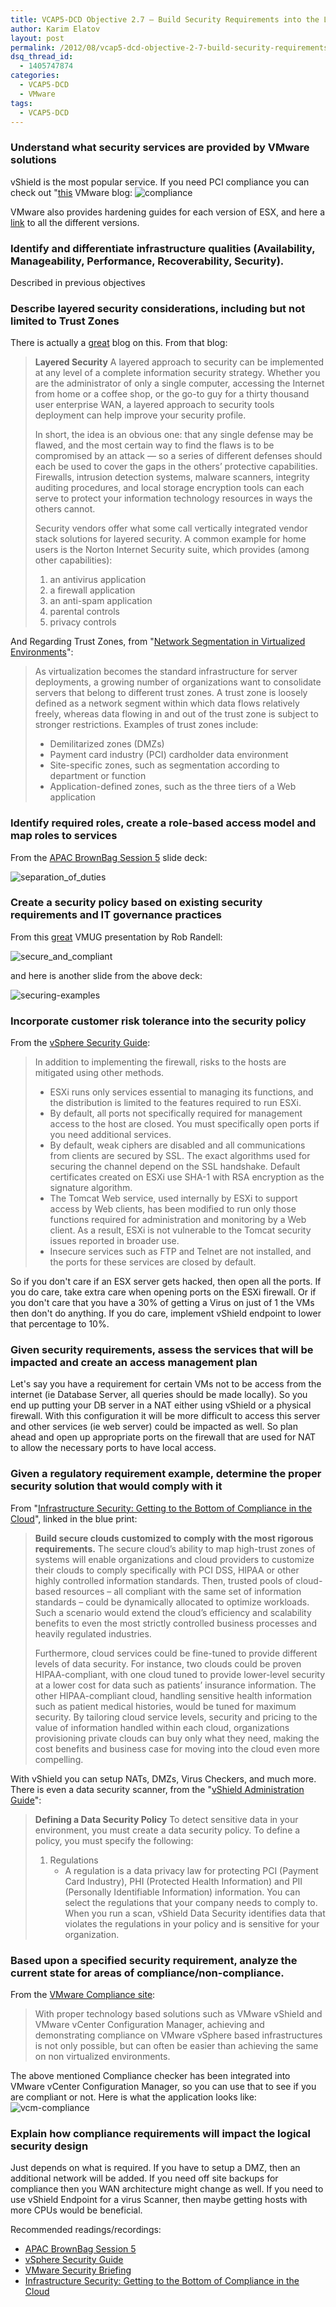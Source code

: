 ```yaml
---
title: VCAP5-DCD Objective 2.7 – Build Security Requirements into the Logical Design
author: Karim Elatov
layout: post
permalink: /2012/08/vcap5-dcd-objective-2-7-build-security-requirements-into-the-logical-design/
dsq_thread_id:
  - 1405747874
categories:
  - VCAP5-DCD
  - VMware
tags:
  - VCAP5-DCD
---
```

### Understand what security services are provided by VMware solutions

vShield is the most popular service. If you need PCI compliance you can check out "[this](http://www.vmware.com/cloud-security-compliance/protect-critical-applications) VMware blog:
![compliance](https://googledrive.com/host/0BxotWZXnwSAGSS1qRE02eWVrU28/2012-08-compliance.png)

VMware also provides hardening guides for each version of ESX, and here a [link](https://www.vmware.com/support/support-resources/hardening-guides.html) to all the different versions.

### Identify and differentiate infrastructure qualities (Availability, Manageability, Performance, Recoverability, Security).

Described in previous objectives

### Describe layered security considerations, including but not limited to Trust Zones

There is actually a [great](http://www.techrepublic.com/blog/security/understanding-layered-security-and-defense-in-depth/703) blog on this. From that blog:

> **Layered Security**
> A layered approach to security can be implemented at any level of a complete information security strategy. Whether you are the administrator of only a single computer, accessing the Internet from home or a coffee shop, or the go-to guy for a thirty thousand user enterprise WAN, a layered approach to security tools deployment can help improve your security profile.
>
> In short, the idea is an obvious one: that any single defense may be flawed, and the most certain way to find the flaws is to be compromised by an attack — so a series of different defenses should each be used to cover the gaps in the others’ protective capabilities. Firewalls, intrusion detection systems, malware scanners, integrity auditing procedures, and local storage encryption tools can each serve to protect your information technology resources in ways the others cannot.
>
> Security vendors offer what some call vertically integrated vendor stack solutions for layered security. A common example for home users is the Norton Internet Security suite, which provides (among other capabilities):
>
> 1.  an antivirus application
> 2.  a firewall application
> 3.  an anti-spam application
> 4.  parental controls
> 5.  privacy controls

And Regarding Trust Zones, from "[Network Segmentation in Virtualized Environments](http://www.vmware.com/files/pdf/network_segmentation.pdf)":

> As virtualization becomes the standard infrastructure for server deployments, a growing number of organizations want to consolidate servers that belong to different trust zones. A trust
> zone is loosely defined as a network segment within which data flows relatively freely, whereas data flowing in and out of the trust zone is subject to stronger restrictions. Examples of trust
> zones include:
>
> *   Demilitarized zones (DMZs)
> *   Payment card industry (PCI) cardholder data environment
> *   Site-specific zones, such as segmentation according to department or function
> *   Application-defined zones, such as the three tiers of a Web application

### Identify required roles, create a role-based access model and map roles to services

From the [APAC BrownBag Session 5](http://vimeo.com/38646355) slide deck:

![separation_of_duties](https://googledrive.com/host/0BxotWZXnwSAGSS1qRE02eWVrU28/2012-08-separation_of_duties.png)

### Create a security policy based on existing security requirements and IT governance practices

From this [great](http://communities.vmware.com/servlet/JiveServlet/download/1633024-44565/VMUG%20Presentation.pptx) VMUG presentation by Rob Randell:

![secure_and_compliant](https://googledrive.com/host/0BxotWZXnwSAGSS1qRE02eWVrU28/2012-08-secure_and_compliant.png)

and here is another slide from the above deck:

![securing-examples](https://googledrive.com/host/0BxotWZXnwSAGSS1qRE02eWVrU28/2012-08-securing-examples.png)

### Incorporate customer risk tolerance into the security policy

From the [vSphere Security Guide](http://pubs.vmware.com/vsphere-50/topic/com.vmware.ICbase/PDF/vsphere-esxi-vcenter-server-50-security-guide.pdf):

> In addition to implementing the firewall, risks to the hosts are mitigated using other methods.
>
> *   ESXi runs only services essential to managing its functions, and the distribution is limited to the features required to run ESXi.
> *   By default, all ports not specifically required for management access to the host are closed. You must specifically open ports if you need additional services.
> *   By default, weak ciphers are disabled and all communications from clients are secured by SSL. The exact algorithms used for securing the channel depend on the SSL handshake. Default certificates created on ESXi use SHA-1 with RSA encryption as the signature algorithm.
> *   The Tomcat Web service, used internally by ESXi to support access by Web clients, has been modified to run only those functions required for administration and monitoring by a Web client. As a result, ESXi is not vulnerable to the Tomcat security issues reported in broader use.
> *   Insecure services such as FTP and Telnet are not installed, and the ports for these services are closed by default.

So if you don't care if an ESX server gets hacked, then open all the ports. If you do care, take extra care when opening ports on the ESXi firewall. Or if you don't care that you have a 30% of getting a Virus on just of 1 the VMs then don't do anything. If you do care, implement vShield endpoint to lower that percentage to 10%.

### Given security requirements, assess the services that will be impacted and create an access management plan

Let's say you have a requirement for certain VMs not to be access from the internet (ie Database Server, all queries should be made locally). So you end up putting your DB server in a NAT either using vShield or a physical firewall. With this configuration it will be more difficult to access this server and other services (ie web server) could be impacted as well. So plan ahead and open up appropriate ports on the firewall that are used for NAT to allow the necessary ports to have local access.

### Given a regulatory requirement example, determine the proper security solution that would comply with it

From "[Infrastructure Security: Getting to the Bottom of Compliance in the Cloud](http://www.vmware.com/files/pdf/cloud/vmware-cloud-solution-security-in-the-cloud-wp-en.pdf)", linked in the blue print:

> **Build secure clouds customized to comply with the most rigorous requirements.**
> The secure cloud’s ability to map high-trust zones of systems will enable organizations and cloud providers to customize their clouds to comply specifically with PCI DSS, HIPAA or other highly
> controlled information standards. Then, trusted pools of cloud-based resources – all compliant with the same set of information standards – could be dynamically allocated to optimize workloads. Such a scenario would extend the cloud’s efficiency and scalability benefits to even the most strictly controlled business processes and heavily regulated industries.
>
> Furthermore, cloud services could be fine-tuned to provide different levels of data security. For instance, two clouds could be proven HIPAA-compliant, with one cloud tuned to provide lower-level security at a lower cost for data such as patients’ insurance information. The other HIPAA-compliant cloud, handling sensitive health information such as patient medical histories, would be tuned for maximum security. By tailoring cloud service levels, security and pricing to the value of information handled within each cloud, organizations provisioning private clouds can buy only what they need, making the cost benefits and business case for moving into the cloud even more compelling.

With vShield you can setup NATs, DMZs, Virus Checkers, and much more. There is even a data security scanner, from the "[vShield Administration Guide](http://www.vmware.com/pdf/vshield_50_admin.pdf)":

> **Defining a Data Security Policy**
> To detect sensitive data in your environment, you must create a data security policy. To define a policy, you must specify the following:
>
> 1.  Regulations
>     *   A regulation is a data privacy law for protecting PCI (Payment Card Industry), PHI (Protected Health Information) and PII (Personally Identifiable Information) information. You can select the regulations that your company needs to comply to. When you run a scan, vShield Data Security identifies data that violates the regulations in your policy and is sensitive for your organization.

### Based upon a specified security requirement, analyze the current state for areas of compliance/non-compliance.

From the [VMware Compliance site](http://www.vmware.com/cloud-security-compliance/protect-critical-applications):

> With proper technology based solutions such as VMware vShield and VMware vCenter Configuration Manager, achieving and demonstrating compliance on VMware vSphere based infrastructures is not only possible, but can often be easier than achieving the same on non virtualized environments.

The above mentioned Compliance checker has been integrated into VMware vCenter Configuration Manager, so you can use that to see if you are compliant or not. Here is what the application looks like:
![vcm-compliance](https://googledrive.com/host/0BxotWZXnwSAGSS1qRE02eWVrU28/2012-08-vcm-compliance.png)

### Explain how compliance requirements will impact the logical security design

Just depends on what is required. If you have to setup a DMZ, then an additional network will be added. If you need off site backups for compliance then you WAN architecture might change as well. If you need to use vShield Endpoint for a virus Scanner, then maybe getting hosts with more CPUs would be beneficial.

Recommended readings/recordings:

*   [APAC BrownBag Session 5](http://vimeo.com/38646355)
*   [vSphere Security Guide](http://pubs.vmware.com/vsphere-50/topic/com.vmware.ICbase/PDF/vsphere-esxi-vcenter-server-50-security-guide.pdf)
*   [VMware Security Briefing](http://communities.vmware.com/servlet/JiveServlet/download/1633024-44565/VMUG%20Presentation.pptx)
*   [Infrastructure Security: Getting to the Bottom of Compliance in the Cloud](http://www.vmware.com/files/pdf/cloud/vmware-cloud-solution-security-in-the-cloud-wp-en.pdf)

